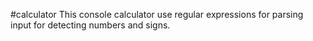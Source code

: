 #calculator
This console calculator use regular expressions for parsing input for detecting numbers and signs.